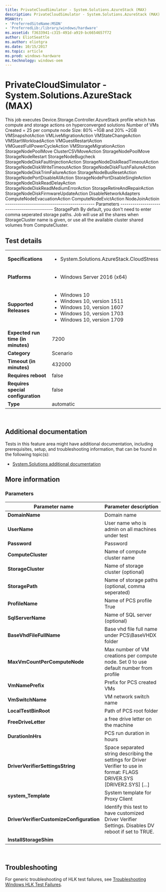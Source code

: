 ```yaml
---
title: PrivateCloudSimulator - System.Solutions.AzureStack (MAX)
description: PrivateCloudSimulator - System.Solutions.AzureStack (MAX)
MSHAttr:
- 'PreferredSiteName:MSDN'
- 'PreferredLib:/library/windows/hardware'
ms.assetid: f3633941-c315-491d-a919-bc6654657f72
author: EliotSeattle
ms.author: eliotgra
ms.date: 10/15/2017
ms.topic: article
ms.prod: windows-hardware
ms.technology: windows-oem
---
```


# <span id="p_hlk_test.153e42a4-877c-4dc9-a788-2242db98c628"></span>PrivateCloudSimulator - System.Solutions.AzureStack (MAX)


This job executes Device.Storage.Controller.AzureStack profile which has compute and storage actions on hyperconverged solutions Number of VMs Created = 25 per compute node Size: 80% ~1GB and 20% ~2GB VMSnapshotAction VMLiveMigrationAction VMStateChangeAction VMStartWorkloadAction VMGuestRestartAction VMGuestFullPowerCycleAction VMStorageMigrationAction StorageNodePoolMove ClusterCSVMoveAction StorageNodePoolMove StorageNodeRestart StorageNodeBugcheck StorageNodeDiskFaultInjectionAction StorageNodeDiskReadTimeoutAction StorageNodeDiskWriteTimeoutAction StorageNodeDiskFlushFailureAction StorageNodeDiskTrimFailureAction StorageNodeBusResetAction StorageNodePortDisableAllAction StorageNodePortDisableSingleAction StorageNodeDiskReadDelayAction StorageNodeDiskReadMediumErrorAction StorageRetireAndRepairAction StorageNodeDiskFirmwareUpdateAction DisableNetworkAdapters ComputeNodeEvacuationAction ComputeNodeEvictAction NodeJoinActioin --------------------------------------------- Parameters -------------------------------------------- StoragePath By default, you don't need to enter comma seperated storage paths. Job will use all the shares when StorageCluster name is given, or use all the available cluster shared volumes from ComputeCluster.

## Test details
|||
|---|---|
| **Specifications**  | <ul><li>System.Solutions.AzureStack.CloudStress</li></ul> |  
| **Platforms**   | <ul><li>Windows Server 2016 (x64)</li></ul> |
| **Supported Releases** | <ul><li>Windows 10</li><li>Windows 10, version 1511</li><li>Windows 10, version 1607</li><li>Windows 10, version 1703</li><li>Windows 10, version 1709</li></ul> |
|**Expected run time (in minutes)**| 7200 |
|**Category**| Scenario |
|**Timeout (in minutes)**| 432000 |
|**Requires reboot**| false |
|**Requires special configuration**| false |
|**Type**| automatic |

 

## <span id="Additional_documentation"></span><span id="additional_documentation"></span><span id="ADDITIONAL_DOCUMENTATION"></span>Additional documentation


Tests in this feature area might have additional documentation, including prerequisites, setup, and troubleshooting information, that can be found in the following topic(s):

-   [System.Solutions additional documentation](system-solutions-additional-documentation.md)

## <span id="More_information"></span><span id="more_information"></span><span id="MORE_INFORMATION"></span>More information


### <span id="Parameters"></span><span id="parameters"></span><span id="PARAMETERS"></span>Parameters

| Parameter name                           | Parameter description                                                                                                         |
|------------------------------------------|-------------------------------------------------------------------------------------------------------------------------------|
| **DomainName**                           | Domain name                                                                                                                   |
| **UserName**                             | User name who is admin on all machines under test                                                                             |
| **Password**                             | Password                                                                                                                      |
| **ComputeCluster**                       | Name of compute cluster name                                                                                                  |
| **StorageCluster**                       | Name of storage cluster (optional)                                                                                            |
| **StoragePath**                          | Name of storage paths (optional, comma seperated)                                                                             |
| **ProfileName**                          | Name of PCS profile True                                                                                                      |
| **SqlServerName**                        | Name of SQL server (optional)                                                                                                 |
| **BaseVhdFileFullName**                  | Base vhd file full name under PCS\\BaseVHDX folder                                                                            |
| **MaxVmCountPerComputeNode**             | Max number of VM creations per compute node. Set 0 to use default number from profile                                         |
| **VmNamePrefix**                         | Prefix for PCS created VMs                                                                                                    |
| **VmSwitchName**                         | VM network switch name                                                                                                        |
| **LocalTestBinRoot**                     | Path of PCS root folder                                                                                                       |
| **FreeDriveLetter**                      | a free drive letter on the machine                                                                                            |
| **DurationInHrs**                        | PCS run duration in hours                                                                                                     |
| **DriverVerifierSettingsString**         | Space separated string describing the settings for Driver Verifier to use in format: FLAGS DRIVER.SYS \[DRIVER2.SYS\] \[...\] |
| **system\_Template**                     | System template for Proxy Client                                                                                              |
| **DriverVerifierCustomizeConfiguration** | Identify this test to have customized Driver Verifier Settings. Disables DV reboot if set to TRUE.                            |
| **InstallStorageShim**                   |                                                                                                                               |

 

## <span id="Troubleshooting"></span><span id="troubleshooting"></span><span id="TROUBLESHOOTING"></span>Troubleshooting


For generic troubleshooting of HLK test failures, see [Troubleshooting Windows HLK Test Failures](..\user\troubleshooting-windows-hlk-test-failures.md).

 

 






